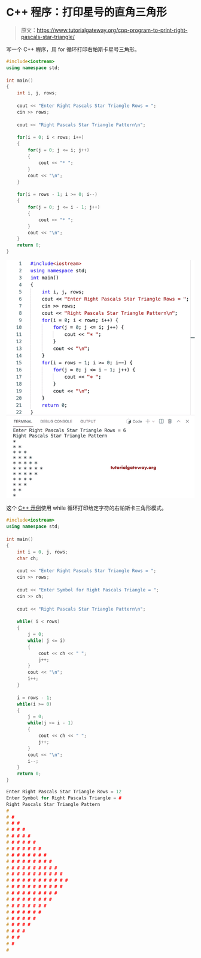 # C++ 程序：打印星号的直角三角形

> 原文：<https://www.tutorialgateway.org/cpp-program-to-print-right-pascals-star-triangle/>

写一个 C++ 程序，用 for 循环打印右帕斯卡星号三角形。

```cpp
#include<iostream>
using namespace std;

int main()
{
	int i, j, rows;

    cout << "Enter Right Pascals Star Triangle Rows = ";
    cin >> rows;

    cout << "Right Pascals Star Triangle Pattern\n"; 

    for(i = 0; i < rows; i++)
    {
    	for(j = 0; j <= i; j++)
		{
            cout << "* ";
        }
        cout << "\n";
    }	

    for(i = rows - 1; i >= 0; i--)
    {
    	for(j = 0; j <= i - 1; j++)
		{
            cout << "* ";
        }
        cout << "\n";
    }	
 	return 0;
}
```

![C++ Program to Print Right Pascals Star Triangle](img/c682278e14be5b5f80b741dd4c7ec29e.png)

这个 [C++ 示例](https://www.tutorialgateway.org/cpp-programs/)使用 while 循环打印给定字符的右帕斯卡三角形模式。

```cpp
#include<iostream>
using namespace std;

int main()
{
	int i = 0, j, rows;
    char ch;

    cout << "Enter Right Pascals Star Triangle Rows = ";
    cin >> rows;

    cout << "Enter Symbol for Right Pascals Triangle = ";
    cin >> ch;

    cout << "Right Pascals Star Triangle Pattern\n"; 

    while( i < rows)
    {
        j = 0;
    	while( j <= i)
		{
            cout << ch << " ";
            j++;
        }
        cout << "\n";
        i++;
    }	

    i = rows - 1; 
    while(i >= 0)
    {
        j = 0; 
    	while(j <= i - 1)
		{
            cout << ch << " ";
            j++;
        }
        cout << "\n";
        i--;
    }	
 	return 0;
}
```

```cpp
Enter Right Pascals Star Triangle Rows = 12
Enter Symbol for Right Pascals Triangle = #
Right Pascals Star Triangle Pattern
# 
# # 
# # # 
# # # # 
# # # # # 
# # # # # # 
# # # # # # # 
# # # # # # # # 
# # # # # # # # # 
# # # # # # # # # # 
# # # # # # # # # # # 
# # # # # # # # # # # # 
# # # # # # # # # # # 
# # # # # # # # # # 
# # # # # # # # # 
# # # # # # # # 
# # # # # # # 
# # # # # # 
# # # # # 
# # # # 
# # # 
# # 
# 
```